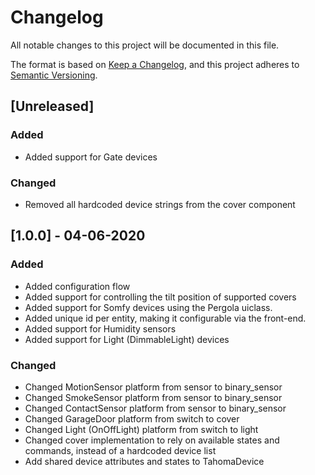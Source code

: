 # Changelog
All notable changes to this project will be documented in this file.

The format is based on [Keep a Changelog](https://keepachangelog.com/en/1.0.0/),
and this project adheres to [Semantic Versioning](https://semver.org/spec/v2.0.0.html).

## [Unreleased]

### Added

- Added support for Gate devices

### Changed

- Removed all hardcoded device strings from the cover component

## [1.0.0] - 04-06-2020

### Added

- Added configuration flow
- Added support for controlling the tilt position of supported covers
- Added support for Somfy devices using the Pergola uiclass.
- Added unique id per entity, making it configurable via the front-end.
- Added support for Humidity sensors
- Added support for Light (DimmableLight) devices

### Changed

- Changed MotionSensor platform from sensor to binary_sensor
- Changed SmokeSensor platform from sensor to binary_sensor
- Changed ContactSensor platform from sensor to binary_sensor
- Changed GarageDoor platform from switch to cover
- Changed Light (OnOffLight) platform from switch to light
- Changed cover implementation to rely on available states and commands, instead of a hardcoded device list
- Add shared device attributes and states to TahomaDevice